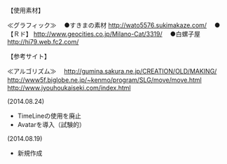 【使用素材】

≪グラフィック≫
　●すきまの素材	http://wato5576.sukimakaze.com/
　●【Ｒド】		http://www.geocities.co.jp/Milano-Cat/3319/
　●白螺子屋		http://hi79.web.fc2.com/



【参考サイト】

≪アルゴリズム≫
　http://gumina.sakura.ne.jp/CREATION/OLD/MAKING/
　http://www5f.biglobe.ne.jp/~kenmo/program/SLG/move/move.html
　http://www.jyouhoukaiseki.com/index.html

(2014.08.24)
<ul>
<li>TimeLineの使用を廃止</li>
<li>Avatarを導入（試験的）</li>
</ul>
(2014.08.19)
<ul>
<li>新規作成</li>
</ul>
